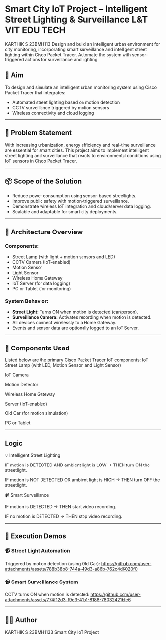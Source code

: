 # Smart City IoT Project – Intelligent Street Lighting & Surveillance L&T VIT EDU TECH
KARTHIK S 23BMH113
Design and build an intelligent urban environment for city monitoring, incorporating smart surveillance and intelligent street lighting within Cisco Packet Tracer. Automate the system with sensor-triggered actions for surveillance and lighting


## 🎯 Aim
To design and simulate an intelligent urban monitoring system using Cisco Packet Tracer that integrates:
- Automated street lighting based on motion detection
- CCTV surveillance triggered by motion sensors
- Wireless connectivity and cloud logging

---

## 📌 Problem Statement
With increasing urbanization, energy efficiency and real-time surveillance are essential for smart cities. This project aims to implement intelligent street lighting and surveillance that reacts to environmental conditions using IoT sensors in Cisco Packet Tracer.

---

## 📦 Scope of the Solution
- Reduce power consumption using sensor-based streetlights.
- Improve public safety with motion-triggered surveillance.
- Demonstrate wireless IoT integration and cloud/server data logging.
- Scalable and adaptable for smart city deployments.

---

## 🧭 Architecture Overview

### Components:
- Street Lamp (with light + motion sensors and LED)
- CCTV Camera (IoT-enabled)
- Motion Sensor
- Light Sensor
- Wireless Home Gateway
- IoT Server (for data logging)
- PC or Tablet (for monitoring)

### System Behavior:
- **Street Light:** Turns ON when motion is detected (car/person).
- **Surveillance Camera:** Activates recording when motion is detected.
- All devices connect wirelessly to a Home Gateway.
- Events and sensor data are optionally logged to an IoT Server.

---

## 🧰 Components Used

Listed below are the primary Cisco Packet Tracer IoT components:
IoT Street Lamp (with LED, Motion Sensor, and Light Sensor)

IoT Camera

Motion Detector

Wireless Home Gateway

Server (IoT-enabled)

Old Car (for motion simulation)

PC or Tablet


---

## Logic

💡 Intelligent Street Lighting

IF motion is DETECTED AND ambient light is LOW
→ THEN turn ON the streetlight.

IF motion is NOT DETECTED OR ambient light is HIGH
→ THEN turn OFF the streetlight.


📹 Smart Surveillance

IF motion is DETECTED
→ THEN start video recording.

IF no motion is DETECTED
→ THEN stop video recording.

---

## 🎥 Execution Demos

### 📹 Street Light Automation
Triggered by motion detection (using Old Car):
https://github.com/user-attachments/assets/788b38b8-744a-49d3-a86b-762c4d6020f0

### 📹 Smart Surveillance System
CCTV turns ON when motion is detected:
https://github.com/user-attachments/assets/774f12d3-f9e3-41b1-8188-78032421bfe6



---


## 👨‍💻 Author

KARTHIK S
23BMH1133
Smart City IoT Project 


